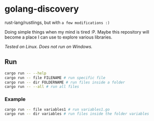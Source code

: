 # golang-discovery

rust-lang/rustlings, but with `a few modifications :)`

Doing simple things when my mind is tired :P. Maybe this repository will become a place I can use to explore various libraries.

_Tested on Linux. Does not run on Windows._

## Run

```bash
cargo run -- --help
cargo run -- file FILENAME # run specific file
cargo run -- dir FOLDERNAME # run files inside a folder
cargo run -- --all # run all files
```

### Example

```bash
cargo run -- file variables1 # run variables1.go
cargo run -- dir variables # run files inside the folder variables
```
